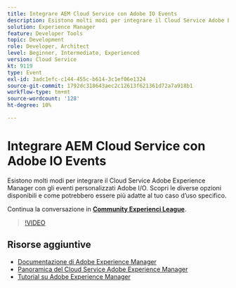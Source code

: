 ```yaml
---
title: Integrare AEM Cloud Service con Adobe IO Events
description: Esistono molti modi per integrare il Cloud Service Adobe Experience Manager con gli eventi personalizzati Adobe I/O. Scopri le diverse opzioni disponibili e come potrebbero essere più adatte al tuo caso d’uso specifico.
solution: Experience Manager
feature: Developer Tools
topic: Development
role: Developer, Architect
level: Beginner, Intermediate, Experienced
version: Cloud Service
kt: 9119
type: Event
exl-id: 3adc1efc-c144-455c-b614-3c1ef06e1324
source-git-commit: 1792dc318643aec2c12613f621361d72a7a918b1
workflow-type: tm+mt
source-wordcount: '128'
ht-degree: 10%

---
```


# Integrare AEM Cloud Service con Adobe IO Events

Esistono molti modi per integrare il Cloud Service Adobe Experience Manager con gli eventi personalizzati Adobe I/O. Scopri le diverse opzioni disponibili e come potrebbero essere più adatte al tuo caso d’uso specifico.

Continua la conversazione in **[Community Experienci League](https://adobe.ly/3ij0O1W)**.

>[!VIDEO](https://video.tv.adobe.com/v/337529/?quality=12&learn=on&hidetitle=true)

## Risorse aggiuntive

- [Documentazione di Adobe Experience Manager ](https://experienceleague.adobe.com/docs/experience-manager-cloud-service.html?lang=it)
- [Panoramica del Cloud Service Adobe Experience Manager](https://experienceleague.adobe.com/docs/experience-manager-cloud-service/overview/home.html)
- [Tutorial su Adobe Experience Manager](https://experienceleague.adobe.com/docs/experience-manager-tutorials.html)
